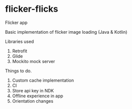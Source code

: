 # flicker-flicks
Flicker app 

Basic implementation of flicker image loading (Java & Kotlin)


Libraries used
 1. Retrofit
 2. Glide
 3. Mockito mock server
 
 
 Things to do.
 1. Custom cache implementation
 2. CI
 3. Store api key in NDK
 4. Offline experience in app
 5. Orientation changes
 
